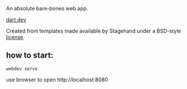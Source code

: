 An absolute bare-bones web app.

[dart dev](https://dart.dev/)


Created from templates made available by Stagehand under a BSD-style
[license](https://github.com/dart-lang/stagehand/blob/master/LICENSE).


## how to start:
```
webdev serve
```
use browser to open http://localhost:8080